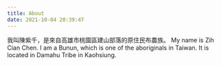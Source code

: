 ```yaml
---
title: About
date: 2021-10-04 20:39:47
---
```


我叫陳紫千，是來自高雄市桃園區建山部落的原住民布農族。
My name is Zih Cian Chen. I am a Bunun, which is one of the aboriginals in Taiwan. It is located in Damahu Tribe in Kaohsiung.